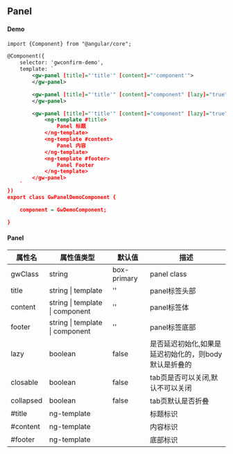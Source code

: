 ## Panel

#### Demo
```xml
import {Component} from "@angular/core";

@Component({
    selector: 'gwconfirm-demo',
    template: `
        <gw-panel [title]="'title'" [content]="'component'">
        </gw-panel>

        <gw-panel [title]="'title'" [content]="component" [lazy]="true">
        </gw-panel>

        <gw-panel [title]="'title'" [content]="component" [lazy]="true">
            <ng-template #title>
                Panel 标题
            </ng-template>
            <ng-template #content>
                Panel 内容
            </ng-template>
            <ng-template #footer>
                Panel Footer
            </ng-template>
        </gw-panel>
    `
})
export class GwPanelDemoComponent {

    component = GwDemoComponent;

}
```




#### Panel

|	属性名				  |	 属性值类型 		  | 	   默认值 	   |		描述 					|
|-------------------------|-------------------|--------------------|-----------------------------|
|	gwClass    		 	  |     string        |		box-primary	   |	panel class				   |
|	title     		 	  | string \| template|		''			   |	panel标签头部					   |
|	content		    	  | string \| template \| component | ''   |	panel标签体		      	  |
|	footer		    	  | string \| template \| component | ''   |	panel标签底部		      	  |
|	lazy	     		  |     boolean   	  |		false	   	   |	是否延迟初始化,如果是延迟初始化的，则body默认是折叠的	 |
|	closable    		  |     boolean   	  |		false   	   |	tab页是否可以关闭,默认不可以关闭			 |
|	collapsed    		  |     boolean   	  |		false   	   |	tab页默认是否折叠			 |
|	#title      		  |     ng-template	  |		           	   |	标题标识		 |
|	#content       		  |     ng-template	  |		           	   |	内容标识			 |
|	#footer     		  |     ng-template	  |		           	   |	底部标识			 |
